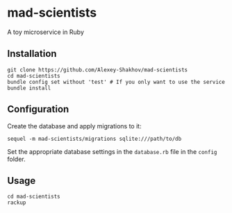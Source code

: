 # mad-scientists
A toy microservice in Ruby

## Installation
```shell
git clone https://github.com/Alexey-Shakhov/mad-scientists
cd mad-scientists
bundle config set without 'test' # If you only want to use the service
bundle install
```

## Configuration
Create the database and apply migrations to it:
```shell
sequel -m mad-scientists/migrations sqlite:///path/to/db
```
Set the appropriate database settings in the `database.rb` file in the `config` folder.

## Usage
```shell
cd mad-scientists
rackup
```

